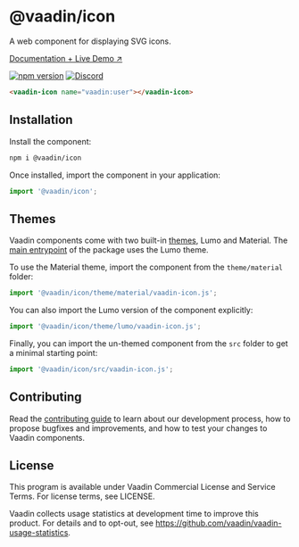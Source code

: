 # @vaadin/icon

A web component for displaying SVG icons.

[Documentation + Live Demo ↗](https://vaadin.com/docs/latest/ds/foundation/icons)

[![npm version](https://badgen.net/npm/v/@vaadin/icon)](https://www.npmjs.com/package/@vaadin/icon)
[![Discord](https://img.shields.io/discord/732335336448852018?label=discord)](https://discord.gg/PHmkCKC)

```html
<vaadin-icon name="vaadin:user"></vaadin-icon>
```

## Installation

Install the component:

```sh
npm i @vaadin/icon
```

Once installed, import the component in your application:

```js
import '@vaadin/icon';
```

## Themes

Vaadin components come with two built-in [themes](https://vaadin.com/docs/latest/ds/customization/using-themes), Lumo and Material.
The [main entrypoint](https://github.com/vaadin/web-components/blob/master/packages/icon/vaadin-icon.js) of the package uses the Lumo theme.

To use the Material theme, import the component from the `theme/material` folder:

```js
import '@vaadin/icon/theme/material/vaadin-icon.js';
```

You can also import the Lumo version of the component explicitly:

```js
import '@vaadin/icon/theme/lumo/vaadin-icon.js';
```

Finally, you can import the un-themed component from the `src` folder to get a minimal starting point:

```js
import '@vaadin/icon/src/vaadin-icon.js';
```

## Contributing

Read the [contributing guide](https://vaadin.com/docs/latest/guide/contributing/overview) to learn about our development process, how to propose bugfixes and improvements, and how to test your changes to Vaadin components.

## License

This program is available under Vaadin Commercial License and Service Terms. For license terms, see LICENSE.

Vaadin collects usage statistics at development time to improve this product.
For details and to opt-out, see https://github.com/vaadin/vaadin-usage-statistics.
